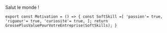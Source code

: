 Salut le monde !

``export const Motivation = () => {
  const SoftSkill =[
        'passion'= true,
        'rigueur'= true,
        'curiosité'= true,
  ];
  return GrossePlusValuePourVotreEntreprise(SoftSkills);
}``



<!---
ClemOz-Dev/ClemOz-Dev is a ✨ special ✨ repository because its `README.md` (this file) appears on your GitHub profile.
You can click the Preview link to take a look at your changes.
--->

